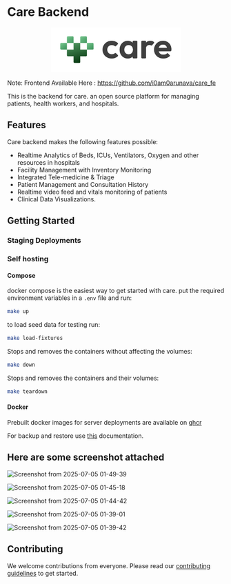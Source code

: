 # Care Backend

<p align="center">
  <a href="https://ohc.network">
    <picture>
      <source media="(prefers-color-scheme: dark)" srcset="./care/static/images/logos/light-logo.svg">
      <img alt="care logo" src="./care/static/images/logos/black-logo.svg"  width="300">
    </picture>
  </a>
</p>

Note: Frontend Available Here :  https://github.com/i0am0arunava/care_fe

This is the backend for care. an open source platform for managing patients, health workers, and hospitals.

## Features

Care backend makes the following features possible:

- Realtime Analytics of Beds, ICUs, Ventilators, Oxygen and other resources in hospitals
- Facility Management with Inventory Monitoring
- Integrated Tele-medicine & Triage
- Patient Management and Consultation History
- Realtime video feed and vitals monitoring of patients
- Clinical Data Visualizations.

## Getting Started



### Staging Deployments



### Self hosting

#### Compose

docker compose is the easiest way to get started with care.
put the required environment variables in a `.env` file and run:

```bash
make up
```

to load seed data for testing run:

```bash
make load-fixtures
```

Stops and removes the containers without affecting the volumes:

```bash
make down
```

Stops and removes the containers and their volumes:

```bash
make teardown
```

#### Docker

Prebuilt docker images for server deployments are available
on [ghcr](https://github.com/ohcnetwork/care/pkgs/container/care)

For backup and restore use [this](/docs/databases/backup.rst) documentation.
## Here are some screenshot attached

![Screenshot from 2025-07-05 01-49-39](https://github.com/user-attachments/assets/d90fe0b4-ed74-4172-94e0-a41dc5dcdf58)




![Screenshot from 2025-07-05 01-45-18](https://github.com/user-attachments/assets/da8177c9-3094-4e8e-ba6f-074795b70de0)

![Screenshot from 2025-07-05 01-44-42](https://github.com/user-attachments/assets/f1ac5f7f-e90d-4e11-8008-3dd0ca0b76ce)



![Screenshot from 2025-07-05 01-39-01](https://github.com/user-attachments/assets/8bb4a77c-26b2-4df5-b543-8c927c54d705)



![Screenshot from 2025-07-05 01-39-42](https://github.com/user-attachments/assets/cfd2c934-1792-48db-a891-ce02a027da03)









## Contributing

We welcome contributions from everyone. Please read our [contributing guidelines](./CONTRIBUTING.md) to get started.
